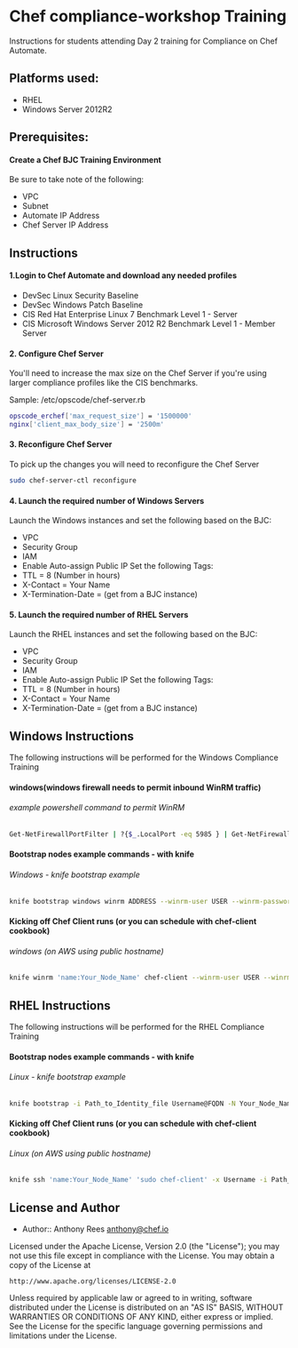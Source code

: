 # Chef compliance-workshop Training

Instructions for students attending Day 2 training for Compliance on Chef Automate.

## Platforms used:
 * RHEL
 * Windows Server 2012R2

## Prerequisites:
#### Create a Chef BJC Training Environment
Be sure to take note of the following:
 * VPC
 * Subnet
 * Automate IP Address
 * Chef Server IP Address

## Instructions
#### 1.Login to Chef Automate and download any needed profiles
 * DevSec Linux Security Baseline
 * DevSec Windows Patch Baseline
 * CIS Red Hat Enterprise Linux 7 Benchmark Level 1 - Server
 * CIS Microsoft Windows Server 2012 R2 Benchmark Level 1 - Member Server

#### 2. Configure Chef Server
You'll need to increase the max size on the Chef Server if you're using larger compliance profiles like the CIS benchmarks.

Sample: /etc/opscode/chef-server.rb

```bash
opscode_erchef['max_request_size'] = '1500000'
nginx['client_max_body_size'] = '2500m'
```

#### 3. Reconfigure Chef Server
To pick up the changes you will need to reconfigure the Chef Server

```bash
sudo chef-server-ctl reconfigure
```

#### 4. Launch the required number of Windows Servers
Launch the Windows instances and set the following based on the BJC:
 * VPC
 * Security Group
 * IAM
 * Enable Auto-assign Public IP
Set the following Tags:
 * TTL = 8 (Number in hours)
 * X-Contact = Your Name
 * X-Termination-Date = (get from a BJC instance)

#### 5. Launch the required number of RHEL Servers
Launch the RHEL instances and set the following based on the BJC:
 * VPC
 * Security Group
 * IAM
 * Enable Auto-assign Public IP
Set the following Tags:
 * TTL = 8 (Number in hours)
 * X-Contact = Your Name
 * X-Termination-Date = (get from a BJC instance)

## Windows Instructions
The following instructions will be performed for the Windows Compliance Training

#### windows(windows firewall needs to permit inbound WinRM traffic)
###### example powershell command to permit WinRM
```bash
Get-NetFirewallPortFilter | ?{$_.LocalPort -eq 5985 } | Get-NetFirewallRule | ?{ $_.Direction -eq "Inbound" -and $_.Profile -eq "Public" -and $_.Action -eq "Allow"} | Set-NetFirewallRule -RemoteAddress "Any"
```
#### Bootstrap nodes example commands - with knife
###### Windows - knife bootstrap example
```bash
knife bootstrap windows winrm ADDRESS --winrm-user USER --winrm-password 'PASSWORD' --node-name Your_Node_Name --run-list 'recipe[Your_Cookbook_Name]'
```

#### Kicking off Chef Client runs (or you can schedule with chef-client cookbook)
###### windows (on AWS using public hostname)
```bash
knife winrm 'name:Your_Node_Name' chef-client --winrm-user USER --winrm-password 'PASSWORD' --attribute cloud.public_hostname
```

## RHEL Instructions
The following instructions will be performed for the RHEL Compliance Training

#### Bootstrap nodes example commands - with knife
###### Linux - knife bootstrap example
```bash
knife bootstrap -i Path_to_Identity_file Username@FQDN -N Your_Node_Name --sudo -run-list 'recipe[Your_Cookbook_Name]'
```
#### Kicking off Chef Client runs (or you can schedule with chef-client cookbook)
###### Linux (on AWS using public hostname)
```bash
knife ssh 'name:Your_Node_Name' 'sudo chef-client' -x Username -i Path_to_Identity_file -a ec2.public_hostname
```


## License and Author

* Author:: Anthony Rees <anthony@chef.io>

Licensed under the Apache License, Version 2.0 (the "License");
you may not use this file except in compliance with the License.
You may obtain a copy of the License at

    http://www.apache.org/licenses/LICENSE-2.0

Unless required by applicable law or agreed to in writing, software
distributed under the License is distributed on an "AS IS" BASIS,
WITHOUT WARRANTIES OR CONDITIONS OF ANY KIND, either express or implied.
See the License for the specific language governing permissions and
limitations under the License.
